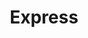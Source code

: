---
title: "Express"
url: /ciudad-autonoma-de-buenos-aires/express-coronel-martiniano-chilavert/
shop: Lebensmittel
---
